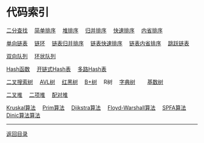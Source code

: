 # 代码索引

[二分查找](../../Array/array/search.go)　
[简单排序](../../Array/sort/BasicSort.go)　
[堆排序](../../Array/sort/HeapSort.go)　
[归并排序](../../Array/sort/MergeSort.go)　
[快速排序](../../Array/sort/QuickSort.go)　
[内省排序](../../Array/sort/IntroSort.go)　

[单向链表](../../LinkedList/list/list.go)　
[链环](../../LinkedList/list/ring.go)　
[链表归并排序](../../LinkedList/sort/MergeSort.go)　
[链表快速排序](../../LinkedList/sort/QuickSort.go)　
[链表内省排序](../../LinkedList/sort/IntroSort.go)　
[跳跃链表](../../LinkedList/skiplist/list.go)　

[双向队列](../../LinkedList/deque/deque.go)　
[环状队列](../../Array/array/queue.go)　

[Hash函数](../../HashTable/hash/hash.go)　
[开链式Hash表](../../HashTable/chained)　
[多路Hash表](../../HashTable/cuckoo)　

[二叉搜索树](../../Tree/bst/simplebst/tree.go)　
[AVL树](../../Tree/bst/avltree)　
[红黑树](../../Tree/bst/rbtree)　
[B+树](../../Tree/bptree)　
R树　
[字典树](../../Tree/trie/tree.go)　　
[基数树](../../Tree/trie/radix/tree.go)　

[二叉堆](../../Heap/binary)　
[二项堆](../../Heap/binomial)　
[配对堆](../../Heap/pairing)　

[Kruskal算法](../../Graph/span/Kruskal.go)　
[Prim算法](../../Graph/span/Prim.go)　
[Dijkstra算法](../../Graph/path/Dijkstra.go)　
[Floyd-Warshall算法](../../Graph/path/Floyd-Warshall.go)　
[SPFA算法](../../Graph/path/SPFA.go)　
[Dinic算法算法](../../Graph/flow)　

---
[返回目录](../index.md)